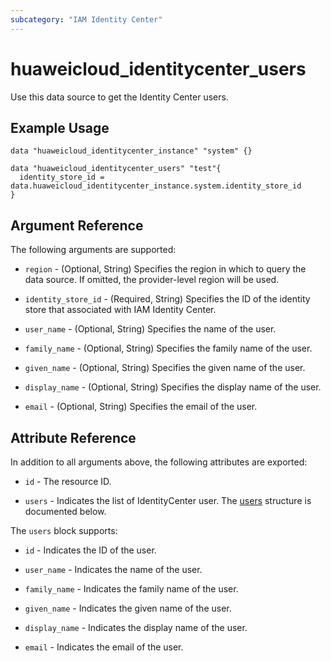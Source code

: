 ```yaml
---
subcategory: "IAM Identity Center"
---
```


# huaweicloud_identitycenter_users

Use this data source to get the Identity Center users.

## Example Usage

```hcl
data "huaweicloud_identitycenter_instance" "system" {}

data "huaweicloud_identitycenter_users" "test"{
  identity_store_id = data.huaweicloud_identitycenter_instance.system.identity_store_id
}
```

## Argument Reference

The following arguments are supported:

* `region` - (Optional, String) Specifies the region in which to query the data source.
  If omitted, the provider-level region will be used.

* `identity_store_id` - (Required, String) Specifies the ID of the identity store that associated with IAM Identity
  Center.

* `user_name` - (Optional, String) Specifies the name of the user.

* `family_name` - (Optional, String) Specifies the family name of the user.

* `given_name` - (Optional, String) Specifies the given name of the user.

* `display_name` - (Optional, String) Specifies the display name of the user.

* `email` - (Optional, String) Specifies the email of the user.

## Attribute Reference

In addition to all arguments above, the following attributes are exported:

* `id` - The resource ID.

* `users` - Indicates the list of IdentityCenter user.
  The [users](#IdentityCenterUsers_User) structure is documented below.

<a name="IdentityCenterUsers_User"></a>
The `users` block supports:

* `id` - Indicates the ID of the user.

* `user_name` - Indicates the name of the user.

* `family_name` - Indicates the family name of the user.

* `given_name` - Indicates the given name of the user.

* `display_name` - Indicates the display name of the user.

* `email` - Indicates the email of the user.
